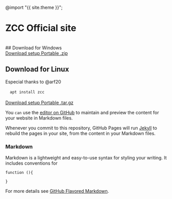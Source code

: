 @import "{{ site.theme }}";
# ZCC Official site

<br>
## Download for Windows
<section id="downloads" class="clearfix">
  <a target="_blank" href="https://github.com/bruneo32/zcc/tree/main/download/windows/v1.25/installer" style="background: transparent url("https://icons.iconarchive.com/icons/oxygen-icons.org/oxygen/128/Actions-go-down-icon.png") 12px 50% no-repeat;" class="button">
    <span>Download setup</span>
  </a>
  <a target="_blank" href="https://github.com/bruneo32/zcc/tree/main/download/windows/v1.25/portable" id="download-zip" class="button">
    <span>Portable .zip</span>
  </a>
</section>

## Download for Linux
Especial thanks to @arf20
<section id="downloads" class="clearfix">
  &ensp;&ensp;<code>apt install zcc</code>
  <br><br>
  <a href="https://github.com/bruneo32/zcc/tree/main/download/linux/v1.25/installer" id="download-any" class="button">
    <span>Download setup</span>
  </a>
  <a href="https://github.com/bruneo32/zcc/tree/main/download/windows/v1.25/portable" id="download-tar-gz" class="button">
    <span>Portable .tar.gz</span>
  </a>
</section>


You `can` use the [editor on GitHub](https://github.com/bruneo32/zcc/edit/webpage/README.md) to maintain and preview the content for your website in Markdown files.

Whenever you commit to this repository, GitHub Pages will run [Jekyll](https://jekyllrb.com/) to rebuild the pages in your site, from the content in your Markdown files.

### Markdown

Markdown is a lightweight and easy-to-use syntax for styling your writing. It includes conventions for

```
function (){
  
}
```

For more details see [GitHub Flavored Markdown](https://guides.github.com/features/mastering-markdown/).
